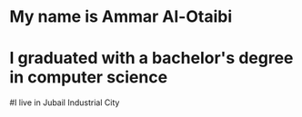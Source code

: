 # My name is Ammar Al-Otaibi
# I graduated with a bachelor's degree in computer science
#I live in Jubail Industrial City
